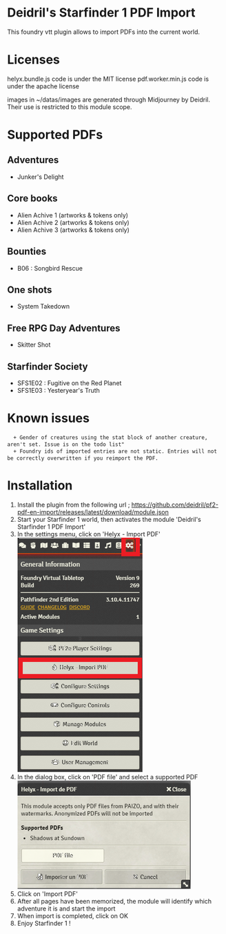 # Deidril's Starfinder 1 PDF Import
This foundry vtt plugin allows to import PDFs into the current world. 

# Licenses
helyx.bundle.js code is under the MIT license
pdf.worker.min.js code is under the apache license

images in ~/datas/images are generated through Midjourney by Deidril. Their use is restricted to this module scope.


# Supported PDFs 

## Adventures
- Junker's Delight

## Core books
- Alien Achive 1 (artworks & tokens only)
- Alien Achive 2 (artworks & tokens only)
- Alien Achive 3 (artworks & tokens only)

## Bounties
- B06 : Songbird Rescue

## One shots
- System Takedown

## Free RPG Day Adventures
- Skitter Shot

## Starfinder Society
- SFS1E02 : Fugitive on the Red Planet
- SFS1E03 : Yesteryear's Truth   

# Known issues

      + Gender of creatures using the stat block of another creature, aren't set. Issue is on the todo list"
      + Foundry ids of imported entries are not static. Entries will not be correctly overwritten if you reimport the PDF.

# Installation
1. Install the plugin from the following url ; https://github.com/deidril/pf2-pdf-en-import/releases/latest/download/module.json
2. Start your Starfinder 1 world, then activates the module 'Deidril's Starfinder 1 PDF Import'
3. In the settings menu, click on 'Helyx - Import PDF'
![Settings](/img/click_helyx.png)
4. In the dialog box, click on 'PDF file' and select a supported PDF
![Dialog](/img/dialog.png)
5. Click on 'Import PDF' 
6. After all pages have been memorized, the module will identify which adventure it is and start the import
7. When import is completed, click on OK
8. Enjoy Starfinder 1 !

